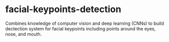 # facial-keypoints-detection
 Combines knowledge of computer vision and deep learning (CNNs) to build dectection system for facial keypoints including points around the eyes, nose, and mouth.
